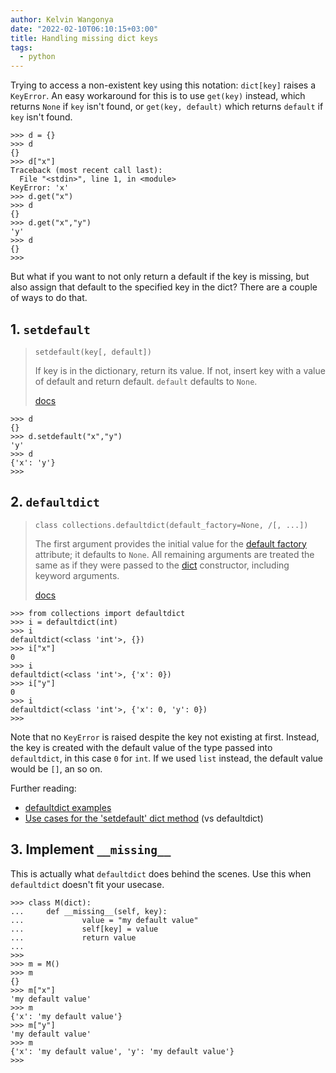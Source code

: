```yaml
---
author: Kelvin Wangonya
date: "2022-02-10T06:10:15+03:00"
title: Handling missing dict keys
tags:
  - python
---
```


Trying to access a non-existent key using this notation:
`dict[key]` raises a `KeyError`. An easy
workaround for this is to use `get(key)` instead, which
returns `None` if `key` isn\'t found, or
`get(key, default)` which returns `default` if
`key` isn\'t found.

```shell
>>> d = {}
>>> d
{}
>>> d["x"]
Traceback (most recent call last):
  File "<stdin>", line 1, in <module>
KeyError: 'x'
>>> d.get("x")
>>> d
{}
>>> d.get("x","y")
'y'
>>> d
{}
>>>
```

But what if you want to not only return a default if the key is missing,
but also assign that default to the specified key in the dict? There are
a couple of ways to do that.

## 1. `setdefault`

> `setdefault(key[, default])`
>
> If key is in the dictionary, return its value. If not, insert key with
> a value of default and return default. `default` defaults
> to `None`.
>
> [docs](https://docs.python.org/3/library/stdtypes.html#dict.setdefault)

```shell
>>> d
{}
>>> d.setdefault("x","y")
'y'
>>> d
{'x': 'y'}
>>>
```

## 2. `defaultdict`

> `class collections.defaultdict(default_factory=None, /[, ...])`
>
> The first argument provides the initial value for the
> [default factory](https://docs.python.org/3/library/collections.html#collections.defaultdict.default_factory)
> attribute; it defaults to `None`. All remaining arguments
> are treated the same as if they were passed to the
> [dict](https://docs.python.org/3/library/stdtypes.html#dict)
> constructor, including keyword arguments.
>
> [docs](https://docs.python.org/3/library/collections.html#collections.defaultdict)

```shell
>>> from collections import defaultdict
>>> i = defaultdict(int)
>>> i
defaultdict(<class 'int'>, {})
>>> i["x"]
0
>>> i
defaultdict(<class 'int'>, {'x': 0})
>>> i["y"]
0
>>> i
defaultdict(<class 'int'>, {'x': 0, 'y': 0})
>>>
```

Note that no `KeyError` is raised despite the key not
existing at first. Instead, the key is created with the default value of
the type passed into `defaultdict`, in this case
`0` for `int`. If we used `list`
instead, the default value would be `[]`, an so on.

Further reading:

- [defaultdict examples](https://docs.python.org/3/library/collections.html#defaultdict-examples)
- [Use cases for the \'setdefault\' dict method](https://stackoverflow.com/questions/3483520/use-cases-for-the-setdefault-dict-method)
  (vs defaultdict)

## 3. Implement `__missing__`

This is actually what `defaultdict` does behind the scenes.
Use this when `defaultdict` doesn\'t fit your usecase.

```shell
>>> class M(dict):
...     def __missing__(self, key):
...             value = "my default value"
...             self[key] = value
...             return value
...
>>>
>>> m = M()
>>> m
{}
>>> m["x"]
'my default value'
>>> m
{'x': 'my default value'}
>>> m["y"]
'my default value'
>>> m
{'x': 'my default value', 'y': 'my default value'}
>>>
```
